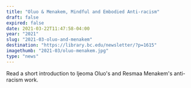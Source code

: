 ```yaml
---
title: "Oluo & Menakem, Mindful and Embodied Anti-racism"
draft: false
expired: false
date: 2021-03-22T11:47:58-04:00
year: "2021"
slug: "2021-03-oluo-and-menakem"
destination: "https://library.bc.edu/newsletter/?p=1615"
imagethumb: "2021-03/oluo-menakem.jpg"
type: "news"
---
```


Read a short introduction to Ijeoma Oluo's and Resmaa Menakem's anti-racism work.